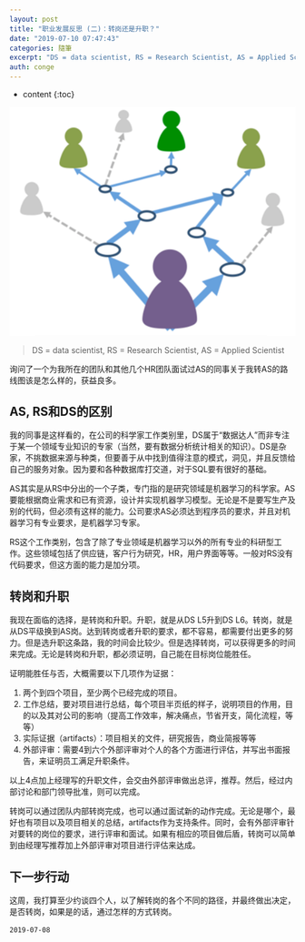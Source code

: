 ```yaml
---
layout: post
title: "职业发展反思 (二)：转岗还是升职？"
date: "2019-07-10 07:47:43"
categories: 隨筆
excerpt: "DS = data scientist, RS = Research Scientist, AS = Applied Scientist 询问了..."
auth: conge
---
```

* content
{:toc}

![](/assets/images/隨筆/118382-3a3d5aeda47fad98.png)

> DS = data scientist, RS = Research Scientist, AS = Applied Scientist

询问了一个为我所在的团队和其他几个HR团队面试过AS的同事关于我转AS的路线图该是怎么样的，获益良多。

## AS, RS和DS的区别

我的同事是这样看的，在公司的科学家工作类别里，DS属于“数据达人”而非专注于某一个领域专业知识的专家（当然，要有数据分析统计相关的知识）。DS是杂家，不挑数据来源与种类，但要善于从中找到值得注意的模式，洞见，并且反馈给自己的服务对象。因为要和各种数据库打交道，对于SQL要有很好的基础。

AS其实是从RS中分出的一个子类，专门指的是研究领域是机器学习的科学家。AS要能根据商业需求和已有资源，设计并实现机器学习模型。无论是不是要写生产及别的代码，但必须有这样的能力。公司要求AS必须达到程序员的要求，并且对机器学习有专业要求，是机器学习专家。

RS这个工作类别，包含了除了专业领域是机器学习以外的所有专业的科研型工作。这些领域包括了供应链，客户行为研究，HR，用户界面等等。一般对RS没有代码要求，但这方面的能力是加分项。

## 转岗和升职

我现在面临的选择，是转岗和升职。升职，就是从DS L5升到DS L6。转岗，就是从DS平级换到AS岗。达到转岗或者升职的要求，都不容易，都需要付出更多的努力。但是选升职这条路，我的时间会比较少。但是选择转岗，可以获得更多的时间来完成。无论是转岗和升职，都必须证明，自己能在目标岗位能胜任。

证明能胜任与否，大概需要以下几项作为证据：

1. 两个到四个项目，至少两个已经完成的项目。
2. 工作总结，要对项目进行总结，每个项目半页纸的样子，说明项目的作用，目的以及其对公司的影响（提高工作效率，解决痛点，节省开支，简化流程，等等）
3. 实际证据（artifacts）：项目相关的文件，研究报告，商业简报等等
4. 外部评审：需要4到六个外部评审对个人的各个方面进行评估，并写出书面报告，来证明员工满足升职条件。

以上4点加上经理写的升职文件，会交由外部评审做出总评，推荐。然后，经过内部讨论和部门领导批准，则可以完成。

转岗可以通过团队内部转岗完成，也可以通过面试新的动作完成。无论是哪个，最好也有项目以及项目相关的总结，artifacts作为支持条件。同时，会有外部评审针对要转的岗位的要求，进行评审和面试。如果有相应的项目做后盾，转岗可以简单到由经理写推荐加上外部评审对项目进行评估来达成。

## 下一步行动

这周，我打算至少约谈四个人，以了解转岗的各个不同的路径，并最终做出决定，是否转岗，如果是的话，通过怎样的方式转岗。

```
2019-07-08 
```
